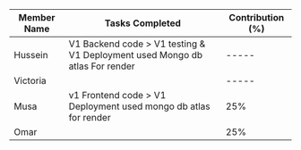 | Member Name | Tasks Completed                                                              | Contribution (%) |
|-------------|------------------------------------------------------------------------------|------------------|
| Hussein     | V1 Backend code  > V1 testing & V1 Deployment used Mongo db atlas For render |     -----        |
| Victoria    |                                                                              |     -----        |
| Musa        | v1 Frontend code > V1 Deployment used mongo db atlas for render                                                                           | 25%              |
| Omar        |                                                                              | 25%              |

